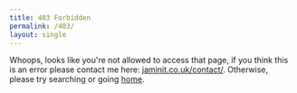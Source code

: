 ```yaml
---
title: 403 Forbidden
permalink: /403/
layout: single
---
```

Whoops, looks like you're not allowed to access that page, if you think this is an error please contact me here: [jaminit.co.uk/contact/](/contact/). Otherwise, please try searching or going [home](/).
